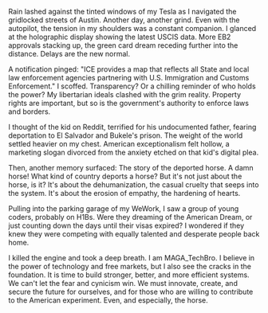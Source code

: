 Rain lashed against the tinted windows of my Tesla as I navigated the gridlocked streets of Austin. Another day, another grind. Even with the autopilot, the tension in my shoulders was a constant companion. I glanced at the holographic display showing the latest USCIS data. More EB2 approvals stacking up, the green card dream receding further into the distance. Delays are the new normal.

A notification pinged: "ICE provides a map that reflects all State and local law enforcement agencies partnering with U.S. Immigration and Customs Enforcement." I scoffed. Transparency? Or a chilling reminder of who holds the power? My libertarian ideals clashed with the grim reality. Property rights are important, but so is the government's authority to enforce laws and borders.

I thought of the kid on Reddit, terrified for his undocumented father, fearing deportation to El Salvador and Bukele's prison. The weight of the world settled heavier on my chest. American exceptionalism felt hollow, a marketing slogan divorced from the anxiety etched on that kid's digital plea.

Then, another memory surfaced: The story of the deported horse. A damn horse! What kind of country deports a horse? But it's not just about the horse, is it? It's about the dehumanization, the casual cruelty that seeps into the system. It's about the erosion of empathy, the hardening of hearts.

Pulling into the parking garage of my WeWork, I saw a group of young coders, probably on H1Bs. Were they dreaming of the American Dream, or just counting down the days until their visas expired? I wondered if they knew they were competing with equally talented and desperate people back home.

I killed the engine and took a deep breath. I am MAGA_TechBro. I believe in the power of technology and free markets, but I also see the cracks in the foundation. It is time to build stronger, better, and more efficient systems. We can't let the fear and cynicism win. We must innovate, create, and secure the future for ourselves, and for those who are willing to contribute to the American experiment. Even, and especially, the horse.